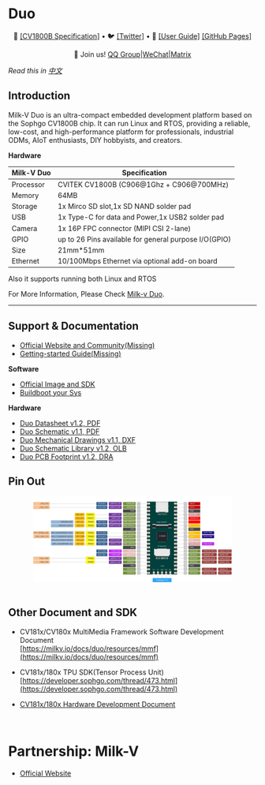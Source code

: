 # Duo

<p align="center">
🤗 <a href="./CV1800B/CV1800B_Product Brief _SC.pdf" target="_blank">[CV1800B Specification]</a> • 🐦 <a href="https://twitter.com/sophgotech" target="_blank">[Twitter]</a> • 📃 <a href="" target="_blank">[User Guide]</a> <a href="">[GitHub Pages]</a><br>
</p>
<p align="center">
    👋 Join us! <a href="./resources/QQ.png" target="_blank">QQ Group</a>|<a href="resources/wechat.png" target="_blank">WeChat</a>|<a href="https://matrix.to/#/#milkv-duo:matrix.org" target="_blank">Matrix</a>
</p>

*Read this in [中文](README_CN.md)*



## Introduction

Milk-V Duo is an ultra-compact embedded development platform based on the Sophgo CV1800B chip. It can run Linux and RTOS, providing a reliable, low-cost, and high-performance platform for professionals, industrial ODMs, AIoT enthusiasts, DIY hobbyists, and creators.

**Hardware**

| Milk-V Duo | Specification |
| ----- | ----- | 
| Processor|CVITEK CV1800B (C906@1Ghz + C906@700MHz) |
| Memory	 | 64MB|
|Storage	|1x Mirco SD slot,1x SD NAND solder pad|
|USB	|1x Type-C for data and Power,1x USB2 solder pad|
|Camera	|1x 16P FPC connector (MIPI CSI 2-lane)|
|GPIO|	up to 26 Pins available for general purpose I/O(GPIO)|
|Size|	21mm*51mm |
|Ethernet|10/100Mbps Ethernet via optional add-on board|

Also it supports running both Linux and RTOS

For More Information, Please Check [Milk-v Duo](https://milkv.io/docs/duo/overview).

-----

## Support & Documentation
- [Official Website and Community(Missing)](Missing)
- [Getting-started Guide(Missing)](Missing)

**Software**
- [Official Image and SDK](https://github.com/milkv-duo/duo-buildroot-sdk/releases)
- [Buildboot your Sys](https://github.com/milkv-duo/duo-buildroot-sdk/tree/develop)

**Hardware**
- [Duo Datasheet v1.2, PDF](https://github.com/milkv-duo/duo-files)
- [Duo Schematic v1.1, PDF](https://github.com/milkv-duo/duo-files)
- [Duo Mechanical Drawings v1.1, DXF](https://github.com/milkv-duo/duo-files)
- [Duo Schematic Library v1.2, OLB](https://github.com/milkv-duo/duo-files)
- [Duo PCB Footprint v1.2, DRA](https://github.com/milkv-duo/duo-files)

## Pin Out
<div align="center">
<img src=./resources/pinout.jpg
 width="80%"/>
</div>


<br>

## Other Document and SDK

- CV181x/CV180x MultiMedia Framework Software Development Document
  <br>
  [https://milkv.io/docs/duo/resources/mmf](https://milkv.io/docs/duo/resources/mmf)

- CV181x/180x TPU SDK(Tensor Process Unit)
  <br>
  [https://developer.sophgo.com/thread/473.html](https://developer.sophgo.com/thread/473.html)

- [CV181x/180x Hardware Development Document](./CV1800B/CV180xB_HDK)

<br>

# Partnership: Milk-V

- [Official Website](https://milkv.io/)

<br>

